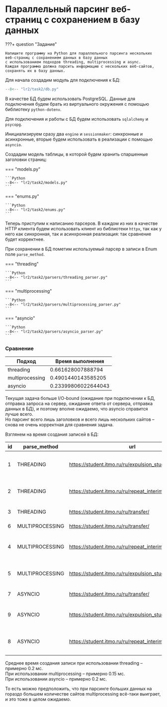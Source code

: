 # Параллельный парсинг веб-страниц с сохранением в базу данных

???+ question "Задание"

    Напишите программу на Python для параллельного парсинга нескольких веб-страниц с сохранением данных в базу данных 
    с использованием подходов threading, multiprocessing и async.  
    Каждая программа должна парсить информацию с нескольких веб-сайтов, сохранять их в базу данных.

Для начала создадим модуль для подключения к БД:

```Python title="db.py"
--8<-- "lr2/task2/db.py"
```

В качестве БД будем использовать PostgreSQL. Данные для подключения будем брать из виртуального окружения с помощью 
библиотеку `python-dotenv`.

Для подключения и работы с БД будем использовать `sqlalchemy` и `psycopg`.

Инициализируем сразу два `engine` и `sessionmaker`: синхронные и асинхронные, вторые будем использовать в реализации 
с помощью `asyncio`.

Создадим модель таблицы, в которой будем хранить спаршенные заголовки страниц:

=== "models.py"

    ```Python
    --8<-- "lr2/task2/models.py"
    ```

=== "enums.py"

    ```Python
    --8<-- "lr2/task2/enums.py"
    ```

Теперь приступим к написанию парсеров. В каждом из них в качестве HTTP клиента будем использовать клиент 
из библиотеки `httpx`, так как у него как синхронная, так и асинхронная реализация: так сравнение будет корректнее.

При сохранении в БД пометим используемый парсер в записи в Enum поле `parse_method`.

=== "threading"

    ```Python
    --8<-- "lr2/task2/parsers/threading_parser.py"
    ```

=== "multiprocessing"

    ```Python
    --8<-- "lr2/task2/parsers/multiprocessing_parser.py"
    ```

=== "asyncio"

    ```Python
    --8<-- "lr2/task2/parsers/asyncio_parser.py"
    ```

### Сравнение

| Подход          | Время выполнения    |
|-----------------|---------------------|
| threading       | 0.661628007888794   |
| multiprocessing | 0.4901440143585205  |
| asyncio         | 0.23399806022644043 |


Текущая задача больше I/O-bound (ожидание при подключении к БД, отправка запроса на сервер, ожидание ответа от сервера, 
отправка данных в БД), и поэтому вполне ожидаемо, что asyncio справится лучше всего.  
Но парсинг всего лишь заголовков и всего лишь нескольких сайтов – снова не очень корректная для сравнения задача.

Взглянем на время создания записей в БД:

| id | parse_method    | url                                                      | title                                              | created_at                 |
|----|-----------------|----------------------------------------------------------|----------------------------------------------------|----------------------------|
| 1  | THREADING       | https://student.itmo.ru/ru/expulsion_student_initiative/ | Отчисления по инициативе студента - ITMO.STUDENTS  | 2024-04-13 21:45:24.535542 |
| 2  | THREADING       | https://student.itmo.ru/ru/repeat_interim_exams/         | Повторная промежуточная аттестация - ITMO.STUDENTS | 2024-04-13 21:45:24.535723 |
| 3  | THREADING       | https://student.itmo.ru/ru/transfer/                     | Переводы - ITMO.STUDENTS                           | 2024-04-13 21:45:24.535951 |
| 6  | MULTIPROCESSING | https://student.itmo.ru/ru/transfer/                     | Переводы - ITMO.STUDENTS                           | 2024-04-13 21:46:00.997542 |
| 4  | MULTIPROCESSING | https://student.itmo.ru/ru/repeat_interim_exams/         | Повторная промежуточная аттестация - ITMO.STUDENTS | 2024-04-13 21:46:00.997543 |
| 5  | MULTIPROCESSING | https://student.itmo.ru/ru/expulsion_student_initiative/ | Отчисления по инициативе студента - ITMO.STUDENTS  | 2024-04-13 21:46:00.997694 |
| 7  | ASYNCIO         | https://student.itmo.ru/ru/transfer/                     | Переводы - ITMO.STUDENTS                           | 2024-04-13 21:46:09.634463 |
| 9  | ASYNCIO         | https://student.itmo.ru/ru/expulsion_student_initiative/ | Отчисления по инициативе студента - ITMO.STUDENTS  | 2024-04-13 21:46:09.634718 |
| 8  | ASYNCIO         | https://student.itmo.ru/ru/repeat_interim_exams/         | Повторная промежуточная аттестация - ITMO.STUDENTS | 2024-04-13 21:46:09.634889 |

Среднее время создания записи при использовании threading – примерно 0.2 мс.  
При использовании multiprocessing – примерно 0.15 мс.  
При использовании asyncio – примерно 0.2 мс.

То есть можно предположить, что при парсинге больших данных на гораздо большем количестве сайтов multiprocessing всё-таки 
выиграет, и это тоже в целом ожидаемо.